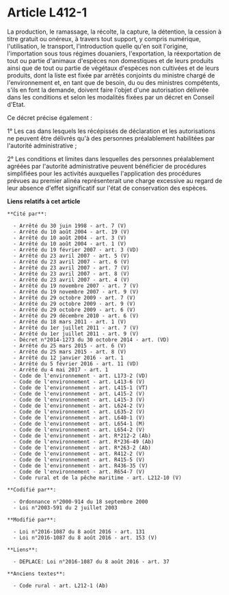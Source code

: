 # Article L412-1

La production, le ramassage, la récolte, la capture, la détention, la cession à titre gratuit ou onéreux, à travers tout
support, y compris numérique, l'utilisation, le transport, l'introduction quelle qu'en soit l'origine, l'importation sous
tous régimes douaniers, l'exportation, la réexportation de tout ou partie d'animaux d'espèces non domestiques et de leurs
produits ainsi que de tout ou partie de végétaux d'espèces non cultivées et de leurs produits, dont la liste est fixée par
arrêtés conjoints du ministre chargé de l'environnement et, en tant que de besoin, du ou des ministres compétents, s'ils en
font la demande, doivent faire l'objet d'une autorisation délivrée dans les conditions et selon les modalités fixées par un
décret en Conseil d'Etat.

Ce décret précise également : 

1° Les cas dans lesquels les récépissés de déclaration et les autorisations ne peuvent être délivrés qu'à des personnes
préalablement habilitées par l'autorité administrative ; 

2° Les conditions et limites dans lesquelles des personnes préalablement agréées par l'autorité administrative peuvent
bénéficier de procédures simplifiées pour les activités auxquelles l'application des procédures prévues au premier alinéa
représenterait une charge excessive au regard de leur absence d'effet significatif sur l'état de conservation des espèces.

**Liens relatifs à cet article**

	**Cité par**:

	  - Arrêté du 30 juin 1998 - art. 7 (V)
	  - Arrêté du 10 août 2004 - art. 19 (V)
	  - Arrêté du 10 août 2004 - art. 3 (V)
	  - Arrêté du 10 août 2004 - art. 1 (V)
	  - Arrêté du 19 février 2007 - art. 3 (VD)
	  - Arrêté du 23 avril 2007 - art. 5 (V)
	  - Arrêté du 23 avril 2007 - art. 6 (V)
	  - Arrêté du 23 avril 2007 - art. 7 (V)
	  - Arrêté du 23 avril 2007 - art. 8 (V)
	  - Arrêté du 23 avril 2007 - art. 4 (V)
	  - Arrêté du 19 novembre 2007 - art. 7 (V)
	  - Arrêté du 19 novembre 2007 - art. 9 (V)
	  - Arrêté du 29 octobre 2009 - art. 7 (V)
	  - Arrêté du 29 octobre 2009 - art. 9 (V)
	  - Arrêté du 29 octobre 2009 - art. 6 (V)
	  - Arrêté du 29 décembre 2010 - art. 6 (V)
	  - Arrêté du 18 mars 2011 - art. 1 (V)
	  - Arrêté du 1er juillet 2011 - art. 7 (V)
	  - Arrêté du 1er juillet 2011 - art. 9 (V)
	  - Décret n°2014-1273 du 30 octobre 2014 - art. (VD)
	  - Arrêté du 25 mars 2015 - art. 6 (V)
	  - Arrêté du 25 mars 2015 - art. 8 (V)
	  - Arrêté du 12 janvier 2016 - art. 1
	  - Arrêté du 5 février 2016 - art. 11 (VD)
	  - Arrêté du 4 mai 2017 - art. 1
	  - Code de l'environnement - art. L173-2 (VD)
	  - Code de l'environnement - art. L413-6 (V)
	  - Code de l'environnement - art. L415-1 (VT)
	  - Code de l'environnement - art. L415-2 (V)
	  - Code de l'environnement - art. L415-3 (V)
	  - Code de l'environnement - art. L624-2 (V)
	  - Code de l'environnement - art. L635-2 (V)
	  - Code de l'environnement - art. L640-1 (V)
	  - Code de l'environnement - art. L654-1 (M)
	  - Code de l'environnement - art. L654-2 (V)
	  - Code de l'environnement - art. R*212-2 (Ab)
	  - Code de l'environnement - art. R*236-49 (Ab)
	  - Code de l'environnement - art. R*263-2 (Ab)
	  - Code de l'environnement - art. R412-2 (V)
	  - Code de l'environnement - art. R415-5 (V)
	  - Code de l'environnement - art. R436-35 (V)
	  - Code de l'environnement - art. R654-7 (V)
	  - Code rural et de la pêche maritime - art. L212-10 (V)

	**Codifié par**:

	  - Ordonnance n°2000-914 du 18 septembre 2000
	  - Loi n°2003-591 du 2 juillet 2003

	**Modifié par**:

	  - Loi n°2016-1087 du 8 août 2016 - art. 131
	  - Loi n°2016-1087 du 8 août 2016 - art. 153 (V)

	**Liens**:

	  - DEPLACE: Loi n°2016-1087 du 8 août 2016 - art. 37

	**Anciens textes**:

	  - Code rural - art. L212-1 (Ab)
